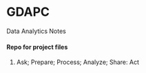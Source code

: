 # GDAPC
Data Analytics Notes
#### Repo for project files
1) Ask; Prepare; Process; Analyze; Share: Act

